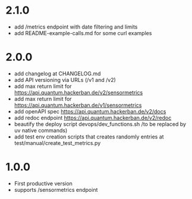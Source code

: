 # 2.1.0

- add /metrics endpoint with date filtering and limits
- add README-example-calls.md for some curl examples

# 2.0.0

- add changelog at CHANGELOG.md
- add API versioning via URLs (/v1 and /v2)
- add max return limit for https://api.quantum.hackerban.de/v2/sensormetrics
- add max return limit for https://api.quantum.hackerban.de/v1/sensormetrics
- add openAPI spec https://api.quantum.hackerban.de/v2/docs
- add redoc endpoint https://api.quantum.hackerban.de/v2/redoc
- beautify the deploy script devops/dev_functions.sh /to be replaced by uv native commands)
- add test env creation scripts that creates randomly entries at test/manual/create_test_metrics.py


# 1.0.0

- First productive version
- supports /sensormetrics endpoint